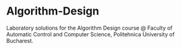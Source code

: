 # Algorithm-Design
Laboratory solutions for the Algorithm Design course @ Faculty of Automatic Control and Computer Science, Politehnica University of Bucharest.
